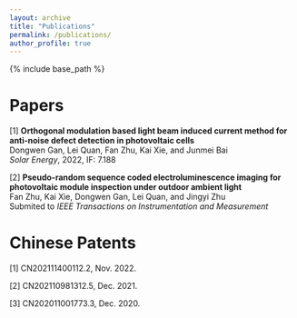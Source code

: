 ```yaml
---
layout: archive
title: "Publications"
permalink: /publications/
author_profile: true
---
```


{% include base_path %}

# Papers
[1] **Orthogonal modulation based light beam induced current method for anti-noise defect detection in photovoltaic cells**\
Dongwen Gan, Lei Quan, Fan Zhu, Kai Xie, and Junmei Bai\
_Solar Energy_, 2022, IF: 7.188

[2] **Pseudo-random sequence coded electroluminescence imaging for photovoltaic module inspection under outdoor ambient light**\
Fan Zhu, Kai Xie, Dongwen Gan, Lei Quan, and Jingyi Zhu\
Submited to _IEEE Transactions on Instrumentation and Measurement_

<!--
[3] **Perturbed compressed sensing-based light beam induced current method for robust defect detection in photovoltaic cells**\
In processing

[4] **Compressive multispectral light beam induced current method for defect detection in photovoltaic cells**\
In processing
-->

# Chinese Patents
[1] CN202111400112.2, Nov. 2022.

[2] CN202110981312.5, Dec. 2021.

[3] CN202011001773.3, Dec. 2020.
